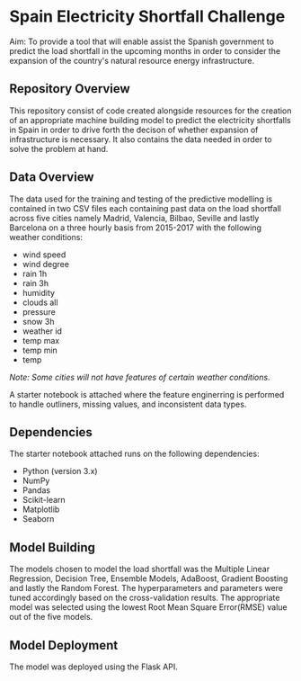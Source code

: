 # Spain Electricity Shortfall Challenge

Aim: To provide a tool that will enable assist the Spanish government to predict the load shortfall in the upcoming months in order to consider the expansion of the country's natural resource energy infrastructure.

## Repository Overview

This repository consist of code created alongside resources for the creation of an appropriate machine building model to predict the electricity shortfalls in Spain in order to drive forth the decison of whether expansion of infrastructure is necessary. It also contains the data needed in order to solve the problem at hand.

## Data Overview

The data used for the training and testing of the predictive modelling is contained in two CSV files each containing past data on the load shortfall across five cities namely Madrid, Valencia, Bilbao, Seville and lastly Barcelona on a three hourly basis from 2015-2017 with the following weather conditions:

- wind speed
- wind degree
- rain 1h
- rain 3h
- humidity
- clouds all
- pressure
- snow 3h
- weather id
- temp max
- temp min
- temp

_Note: Some cities will not have features of certain weather conditions._

A starter notebook is attached where the feature enginerring is performed to handle outliners, missing values, and inconsistent data types.

## Dependencies

The starter notebook attached runs on the following dependencies:

- Python (version 3.x)
- NumPy
- Pandas
- Scikit-learn
- Matplotlib
- Seaborn

## Model Building

The models chosen to model the load shortfall was the Multiple Linear Regression, Decision Tree, Ensemble Models, AdaBoost, Gradient Boosting and lastly the Random Forest. The hyperparameters and parameters were tuned accordingly based on the cross-validation results.
The appropriate model was selected using the lowest Root Mean Square Error(RMSE) value out of the five models.

## Model Deployment

The model was deployed using the Flask API.
